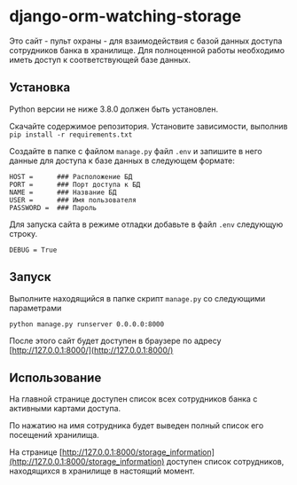 # django-orm-watching-storage

Это сайт - пульт охраны - для взаимодействия с базой данных доступа сотрудников банка в хранилище. Для полноценной работы необходимо иметь доступ к соответствующей базе данных.

## Установка

Python версии не ниже 3.8.0 должен быть установлен.

Скачайте содержимое репозитория. Установите зависимости, выполнив `pip install -r requirements.txt`

Создайте в папке с файлом `manage.py` файл `.env` и запишите в него данные для доступа к базе данных в следующем формате:

    HOST =      ### Расположение БД
    PORT =      ### Порт доступа к БД
    NAME =      ### Название БД
    USER =      ### Имя пользователя
    PASSWORD =  ### Пароль

Для запуска сайта в режиме отладки добавьте в файл `.env` следующую строку.

    DEBUG = True

## Запуск

Выполните находящийся в папке скрипт `manage.py` со следующими параметрами

`python manage.py runserver 0.0.0.0:8000`

После этого сайт будет доступен в браузере по адресу [http://127.0.0.1:8000/](http://127.0.0.1:8000/)

## Использование

На главной странице доступен список всех сотрудников банка с активными картами доступа.

По нажатию на имя сотрудника будет выведен полный список его посещений хранилища.

На странице [http://127.0.0.1:8000/storage_information](http://127.0.0.1:8000/storage_information) доступен список сотрудников, находящихся в хранилище в настоящий момент.
